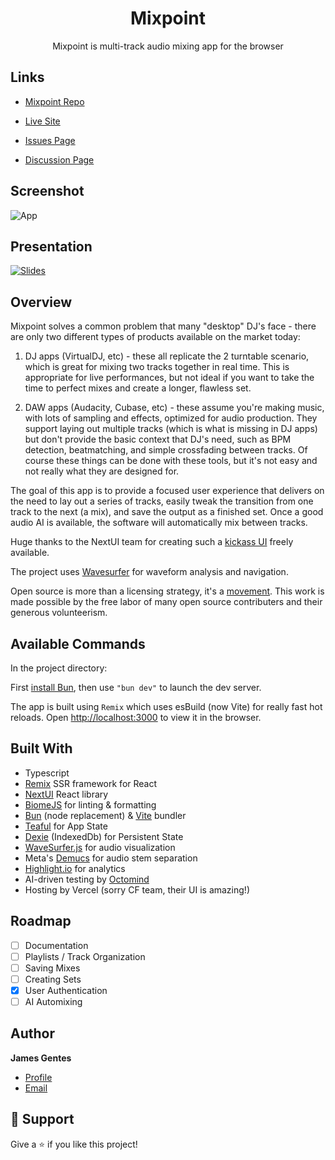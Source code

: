 <h1 align="center">Mixpoint</h1>

<p align="center">Mixpoint is multi-track audio mixing app for the browser</p>

## Links

- [Mixpoint Repo](https://github.com/jgentes/mixpoint)

- [Live Site](https://mixpoint.dev)

- [Issues Page](https://github.com/jgentes/mixpoint/issues)

- [Discussion Page](https://github.com/jgentes/mixpoint/discussions)

## Screenshot

![App](public/media/Mixpoint_Screenshot_323.png 'App')

## Presentation

[![Slides](public/media/Presentation_Screenshot_323.png 'Slides')](https://slides.com/jamesgentes/mixpoint-05ab4b)

## Overview

Mixpoint solves a common problem that many "desktop" DJ's face - there are only two different types of products available on the market today:

1. DJ apps (VirtualDJ, etc) - these all replicate the 2 turntable scenario, which is great for mixing two tracks together in real time. This is appropriate for live performances, but not ideal if you want to take the time to perfect mixes and create a longer, flawless set.

2. DAW apps (Audacity, Cubase, etc) - these assume you're making music, with lots of sampling and effects, optimized for audio production. They support laying out multiple tracks (which is what is missing in DJ apps) but don't provide the basic context that DJ's need, such as BPM detection, beatmatching, and simple crossfading between tracks. Of course these things can be done with these tools, but it's not easy and not really what they are designed for.

The goal of this app is to provide a focused user experience that delivers on the need to lay out a series of tracks, easily tweak the transition from one track to the next (a mix), and save the output as a finished set. Once a good audio AI is available, the software will automatically mix between tracks.

Huge thanks to the NextUI team for creating such a [kickass UI](https://nextui.org) freely available.

The project uses [Wavesurfer](https://wavesurfer-js.org/) for waveform analysis and navigation.

Open source is more than a licensing strategy, it's a [movement](https://opensource.stackexchange.com/questions/9805/can-i-license-my-project-with-an-open-source-license-but-disallow-commercial-use). This work is made possible by the free labor of many open source contributers and their generous volunteerism.

## Available Commands

In the project directory:

First [install Bun](https://bun.sh/docs/installation), then use `"bun dev"` to launch the dev server.

The app is built using `Remix` which uses esBuild (now Vite) for really fast hot reloads. Open [http://localhost:3000](http://localhost:3000) to view it in the browser.

## Built With

- Typescript
- [Remix](https://remix.run/) SSR framework for React
- [NextUI](https://github.com/nextui-org/nextui) React library
- [BiomeJS](https://biomejs.dev/) for linting & formatting
- [Bun](https://bun.sh/) (node replacement) & [Vite](https://vitejs.dev/) bundler
- [Teaful](https://github.com/teafuljs/teaful) for App State
- [Dexie](https://dexie.org/) (IndexedDb) for Persistent State
- [WaveSurfer.js](https://wavesurfer.xyz/) for audio visualization
- Meta's [Demucs](https://github.com/facebookresearch/demucs) for audio stem separation
- [Highlight.io](https://www.highlight.io/) for analytics
- AI-driven testing by [Octomind](https://www.octomind.dev/)
- Hosting by Vercel (sorry CF team, their UI is amazing!)
  

## Roadmap

- [ ] Documentation
- [ ] Playlists / Track Organization
- [ ] Saving Mixes
- [ ] Creating Sets
- [x] User Authentication
- [ ] AI Automixing

## Author

**James Gentes**

- [Profile](https://github.com/jgentes 'James Gentes')
- [Email](mailto:jgentes@gmail.com?subject=Mixpoint 'Hi!')

## 🤝 Support

Give a ⭐️ if you like this project!
